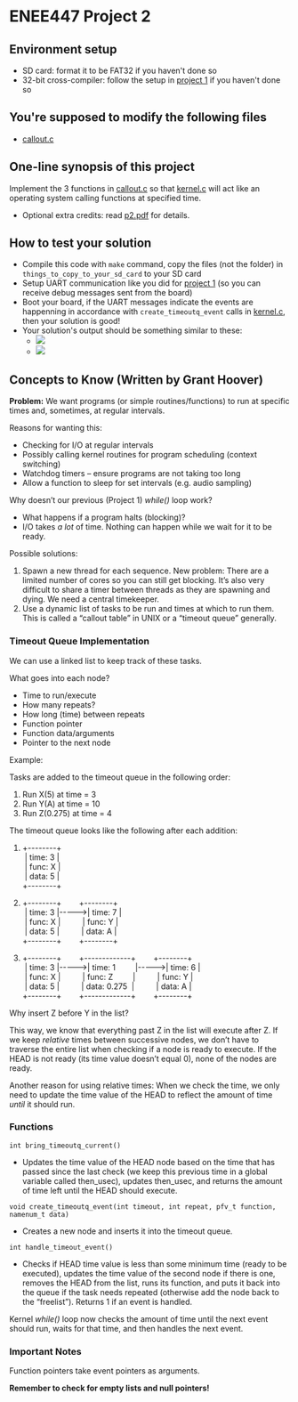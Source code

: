 # ENEE447 Project 2


## Environment setup
- SD card: format it to be FAT32 if you haven't done so
- 32-bit cross-compiler:
	follow the setup in [project 1](https://github.com/sklaw/enee447project1_hw_template) if you haven't done so
    
## You're supposed to modify the following files
- [callout.c](https://github.com/sklaw/enee447project2_hw_template_Shuangqi_sessions/blob/master/callout.c#L53-L91)

## One-line synopsis of this project
Implement the 3 functions in [callout.c](https://github.com/sklaw/enee447project2_hw_template_Shuangqi_sessions/blob/master/callout.c#L53-L91) so that [kernel.c](https://github.com/sklaw/enee447project2_hw_template_Shuangqi_sessions/blob/master/kernel.c#L47-L82) will act like an operating system calling functions at specified time.
- Optional extra credits: read [p2.pdf](https://github.com/sklaw/enee447project2_hw_template_Shuangqi_sessions/blob/master/p2.pdf) for details.

## How to test your solution
- Compile this code with `make` command, copy the files (not the folder) in `things_to_copy_to_your_sd_card` to your SD card
- Setup UART communication like you did for [project 1](https://github.com/sklaw/enee447project1_hw_template) (so you can receive debug messages sent from the board)
- Boot your board, if the UART messages indicate the events are happenning in accordance with `create_timeoutq_event` calls in [kernel.c](https://github.com/sklaw/enee447project2_hw_template_Shuangqi_sessions/blob/master/kernel.c#L48-L62), then your solution is good! 
- Your solution's output should be something similar to these:
    - ![](https://github.com/sklaw/enee447project2_hw_template_Shuangqi_sessions/blob/master/images_used_by_README/minicom1.png)
    - ![](https://github.com/sklaw/enee447project2_hw_template_Shuangqi_sessions/blob/master/images_used_by_README/minicom2.png)


## Concepts to Know (Written by Grant Hoover)

**Problem:** We want programs (or simple routines/functions) to run at specific times and, sometimes, at regular intervals.

Reasons for wanting this:
- Checking for I/O at regular intervals
- Possibly calling kernel routines for program scheduling (context switching)
- Watchdog timers – ensure programs are not taking too long
- Allow a function to sleep for set intervals (e.g. audio sampling)

Why doesn’t our previous (Project 1) *while()* loop work?
- What happens if a program halts (blocking)?
- I/O takes *a lot* of time. Nothing can happen while we wait for it to be ready.

Possible solutions:
1. Spawn a new thread for each sequence. New problem: There are a limited number of cores so you can still get blocking. It’s also very difficult to share a timer between threads as they are spawning and dying. We need a central timekeeper.
2. Use a dynamic list of tasks to be run and times at which to run them.
   This is called a “callout table” in UNIX or a “timeout queue” generally.

### Timeout Queue Implementation

We can use a linked list to keep track of these tasks.

What goes into each node?
- Time to run/execute
- How many repeats?
- How long (time) between repeats
- Function pointer
- Function data/arguments
- Pointer to the next node

Example:

Tasks are added to the timeout queue in the following order:
1. Run X(5) at time = 3
2. Run Y(A) at time = 10
3. Run Z(0.275) at time = 4

The timeout queue looks like the following after each addition:

1. &#43;--------&#43;  
&nbsp;&#124; time: 3 &#124;  
&nbsp;&#124; func: X &#124;  
&nbsp;&#124; data: 5 &#124;  
&#43;--------&#43;

2. &#43;--------&#43;&nbsp;&nbsp;&nbsp;&nbsp;&nbsp;&nbsp;&nbsp;&nbsp;&#43;--------&#43;       
&nbsp;&#124; time: 3 &#124;----->&#124; time: 7 &#124;  
&nbsp;&#124; func: X &#124;&nbsp;&nbsp;&nbsp;&nbsp;&nbsp;&nbsp;&nbsp;&nbsp;&nbsp;&nbsp;&#124; func: Y &#124;  
&nbsp;&#124; data: 5 &#124;&nbsp;&nbsp;&nbsp;&nbsp;&nbsp;&nbsp;&nbsp;&nbsp;&nbsp;&nbsp;&#124; data: A &#124;  
&#43;--------&#43;&nbsp;&nbsp;&nbsp;&nbsp;&nbsp;&nbsp;&nbsp;&nbsp;&#43;--------&#43;

2. &#43;--------&#43;&nbsp;&nbsp;&nbsp;&nbsp;&nbsp;&nbsp;&nbsp;&nbsp;&#43;-------------&#43;&nbsp;&nbsp;&nbsp;&nbsp;&nbsp;&nbsp;&nbsp;&nbsp;&#43;--------&#43;       
&nbsp;&#124; time: 3 &#124;----->&#124; time: 1 &nbsp;&nbsp;&nbsp;&nbsp;&nbsp;&nbsp;&nbsp;&nbsp;&#124;----->&#124; time: 6 &#124;  
&nbsp;&#124; func: X &#124;&nbsp;&nbsp;&nbsp;&nbsp;&nbsp;&nbsp;&nbsp;&nbsp;&nbsp;&nbsp;&#124; func: Z &nbsp;&nbsp;&nbsp;&nbsp;&nbsp;&nbsp;&nbsp;&nbsp;&#124;&nbsp;&nbsp;&nbsp;&nbsp;&nbsp;&nbsp;&nbsp;&nbsp;&nbsp;&nbsp;&#124; func: Y &#124;  
&nbsp;&#124; data: 5 &#124;&nbsp;&nbsp;&nbsp;&nbsp;&nbsp;&nbsp;&nbsp;&nbsp;&nbsp;&nbsp;&#124; data: 0.275 &nbsp;&#124;&nbsp;&nbsp;&nbsp;&nbsp;&nbsp;&nbsp;&nbsp;&nbsp;&nbsp;&nbsp;&#124; data: A &#124;  
&#43;--------&#43;&nbsp;&nbsp;&nbsp;&nbsp;&nbsp;&nbsp;&nbsp;&nbsp;&#43;-------------&#43;&nbsp;&nbsp;&nbsp;&nbsp;&nbsp;&nbsp;&nbsp;&nbsp;&#43;--------&#43;

Why insert Z before Y in the list?

This way, we know that everything past Z in the list will execute after Z. If we keep *relative* times between successive nodes, we don’t have to traverse the entire list when checking if a node is ready to execute. If the HEAD is not ready (its time value doesn’t equal 0), none of the nodes are ready.

Another reason for using relative times: When we check the time, we only need to update the time value of the HEAD to reflect the amount of time *until* it should run.


### Functions

`int bring_timeoutq_current()`
   
* Updates the time value of the HEAD node based on the time that has passed since the last check (we keep this previous time in a global variable called then_usec), updates then_usec, and returns the amount of time left until the HEAD should execute.  

`void create_timeoutq_event(int timeout, int repeat, pfv_t function, namenum_t data)`
  
* Creates a new node and inserts it into the timeout queue.  

`int handle_timeout_event()`
  
* Checks if HEAD time value is less than some minimum time (ready to be executed), updates the time value of the second node if there is one, removes the HEAD from the list, runs its function, and puts it back into the queue if the task needs repeated (otherwise add the node back to the “freelist”). Returns 1 if an event is handled.  

Kernel *while()* loop now checks the amount of time until the next event should run, waits for that time, and then handles the next event.

### Important Notes

Function pointers take event pointers as arguments.

**Remember to check for empty lists and null pointers!**






